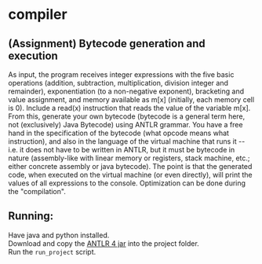 # compiler
## (Assignment) Bytecode generation and execution  
As input, the program receives integer expressions with the five basic operations (addition, subtraction, multiplication, division integer and remainder), exponentiation (to a non-negative exponent), bracketing and value assignment, and memory available as m[x] (initially, each memory cell is 0). Include a read(x) instruction that reads the value of the variable m[x]. From this, generate your own bytecode (bytecode is a general term here, not (exclusively) Java Bytecode) using ANTLR grammar. You have a free hand in the specification of the bytecode (what opcode means what instruction), and also in the language of the virtual machine that runs it -- i.e. it does not have to be written in ANTLR, but it must be bytecode in nature (assembly-like with linear memory or registers, stack machine, etc.; either concrete assembly or java bytecode). The point is that the generated code, when executed on the virtual machine (or even directly), will print the values of all expressions to the console. Optimization can be done during the "compilation".

## Running: 
Have java and python installed.  
Download and copy the [ANTLR 4 jar](http://www.antlr.org/download/antlr-4.11.1-complete.jar) into the project folder.  
Run the `run_project` script.  
